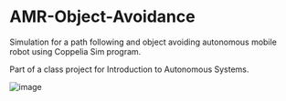 # AMR-Object-Avoidance

Simulation for a path following and object avoiding autonomous mobile robot using Coppelia Sim program. 

Part of a class project for Introduction to Autonomous Systems. 

![image](https://user-images.githubusercontent.com/115327300/194683655-1215fa45-1064-4ab1-a1c2-d488e0fb45bb.png)
